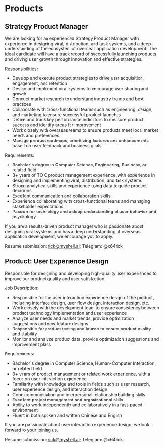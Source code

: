 # Products

## Strategy Product Manager

We are looking for an experienced Strategy Product Manager with experience in designing viral, distribution, and task systems, and a deep understanding of the ecosystem of overseas application development. The ideal candidate will have a track record of successfully launching products and driving user growth through innovation and effective strategies.

Responsibilities:

* Develop and execute product strategies to drive user acquisition, engagement, and retention
* Design and implement viral systems to encourage user sharing and growth
* Conduct market research to understand industry trends and best practices
* Collaborate with cross-functional teams such as engineering, design, and marketing to ensure successful product launches
* Define and track key performance indicators to measure product success and identify areas for improvement
* Work closely with overseas teams to ensure products meet local market needs and preferences
* Manage product roadmaps, prioritizing features and enhancements based on user feedback and business goals

Requirements:

* Bachelor's degree in Computer Science, Engineering, Business, or related field
* 3+ years of TO C product management experience, with experience in designing and implementing viral, distribution, and task systems
* Strong analytical skills and experience using data to guide product decisions
* Excellent communication and collaboration skills
* Experience collaborating with cross-functional teams and managing stakeholder expectations
* Passion for technology and a deep understanding of user behavior and psychology

If you are a results-driven product manager who is passionate about designing viral systems and has a deep understanding of overseas application development, we encourage you to apply.

Resume submission: rick@myshell.ai; Telegram: @x64rick

## Product: User Experience Design

Responsible for designing and developing high-quality user experiences to improve our product quality and user satisfaction.

Job Description:

* Responsible for the user interaction experience design of the product, including interface design, user flow design, interaction design, etc.
* Work closely with the development team to ensure consistency between product technology implementation and user experience
* Analyze user needs and market trends, provide optimization suggestions and new feature designs
* Responsible for product testing and launch to ensure product quality and stability
* Monitor and analyze product data, provide optimization suggestions and improvement plans

Requirements:

* Bachelor's degree in Computer Science, Human-Computer Interaction, or related field
* 3+ years of product management or related work experience, with a focus on user interaction experience
* Familiarity with knowledge and tools in fields such as user research, user experience design, and interaction design
* Good communication and interpersonal relationship building skills
* Excellent project management and organizational skills
* Ability to work independently and collaboratively in a fast-paced environment
* Fluent in both spoken and written Chinese and English

If you are passionate about user interaction experience design, we look forward to your joining us.

Resume submission: rick@myshell.ai; Telegram: @x64rick